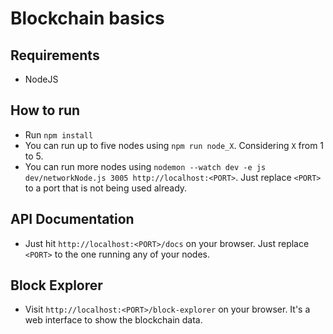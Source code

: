 # Blockchain basics
 
## Requirements
- NodeJS
 
## How to run
- Run `npm install`
- You can run up to five nodes using `npm run node_X`. Considering `X` from 1 to 5.
- You can run more nodes using `nodemon --watch dev -e js dev/networkNode.js 3005 http://localhost:<PORT>`. Just replace `<PORT>` to a port that is not being used already.

## API Documentation
- Just hit `http://localhost:<PORT>/docs` on your browser. Just replace `<PORT>` to the one running any of your nodes.

## Block Explorer
- Visit `http://localhost:<PORT>/block-explorer` on your browser. It's a web interface to show the blockchain data.
